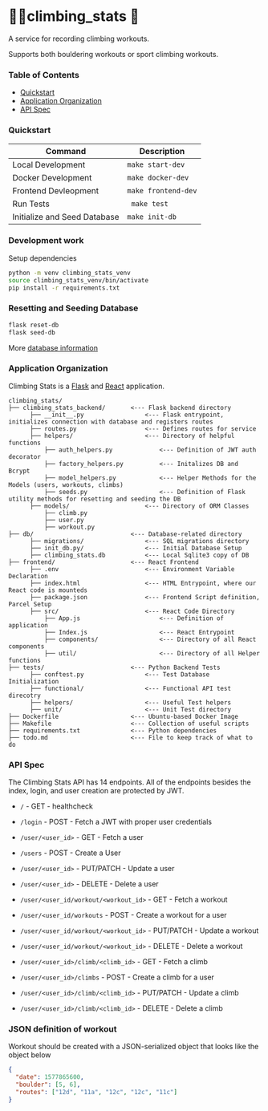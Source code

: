 # 🧗‍♀️climbing_stats 🧗

A service for recording climbing workouts.

Supports both bouldering workouts or sport climbing workouts.

### Table of Contents
* [Quickstart](#quickstart)
* [Application Organization](#application-organization)
* [API Spec](#api-spec)

### Quickstart


| Command       | Description   |
| ------------- |-------------|
| Local Development | ```make start-dev```| 
| Docker Development | ```make docker-dev``` |
| Frontend Devleopment | ``` make frontend-dev ``` |
| Run Tests | ``` make test``` |   
| Initialize and Seed Database | ``` make init-db ``` |   

### Development work

Setup dependencies

```bash
python -m venv climbing_stats_venv
source climbing_stats_venv/bin/activate
pip install -r requirements.txt
```

### Resetting and Seeding Database

```bash
flask reset-db 
flask seed-db
```

More [database information](db/README.md)

### Application Organization

Climbing Stats is a [Flask](https://flask.palletsprojects.com/en/1.1.x/) and [React](https://reactjs.org/) application.

```
climbing_stats/
├── climbing_stats_backend/       <--- Flask backend directory
      ├── __init__.py                 <--- Flask entrypoint, initializes connection with database and registers routes
      ├── routes.py                   <--- Defines routes for service
      ├── helpers/                    <--- Directory of helpful functions
          ├── auth_helpers.py             <--- Definition of JWT auth decorator
          ├── factory_helpers.py          <--- Initalizes DB and Bcrypt 
          ├── model_helpers.py            <--- Helper Methods for the Models (users, workouts, climbs)
          ├── seeds.py                    <--- Definition of Flask utility methods for resetting and seeding the DB
      ├── models/                     <--- Directory of ORM Classes
          ├── climb.py                    
          ├── user.py                     
          ├── workout.py                  
├── db/                           <--- Database-related directory
      ├── migrations/                 <--- SQL migrations directory
      ├── init_db.py/                 <--- Initial Database Setup
      ├── climbing_stats.db           <--- Local Sqlite3 copy of DB
├── frontend/                     <--- React Frontend
      ├── .env                        <--- Environment Variable Declaration
      ├── index.html                  <--- HTML Entrypoint, where our React code is mounteds
      ├── package.json                <--- Frontend Script definition, Parcel Setup
      ├── src/                        <--- React Code Directory
          ├── App.js                      <--- Definition of application 
          ├── Index.js                    <--- React Entrypoint
          ├── components/                 <--- Directory of all React components
          ├── util/                       <--- Directory of all Helper functions
├── tests/                        <--- Python Backend Tests
      ├── conftest.py                 <--- Test Database Initialization
      ├── functional/                 <--- Functional API test direcotry
      ├── helpers/                    <--- Useful Test helpers
      ├── unit/                       <--- Unit Test directory
├── Dockerfile                    <--- Ubuntu-based Docker Image
├── Makefile                      <--- Collection of useful scripts
├── requirements.txt              <--- Python dependencies
├── todo.md                       <--- File to keep track of what to do
```
### API Spec

The Climbing Stats API has 14 endpoints. All of the endpoints besides the index, login, and user creation are protected by JWT.

* `/` - GET - healthcheck
* `/login` - POST - Fetch a JWT with proper user credentials

* `/user/<user_id>` - GET - Fetch a user
* `/users` - POST - Create a User
* `/user/<user_id>` - PUT/PATCH - Update a user
* `/user/<user_id>` - DELETE - Delete a user

* `/user/<user_id/workout/<workout_id>` - GET - Fetch a workout
* `/user/<user_id/workouts` - POST - Create a workout for a user
* `/user/<user_id/workout/<workout_id>` - PUT/PATCH - Update a workout
* `/user/<user_id/workout/<workout_id>` - DELETE - Delete a workout

* `/user/<user_id>/climb/<climb_id>` - GET - Fetch a climb
* `/user/<user_id>/climbs` - POST - Create a climb for a user
* `/user/<user_id>/climb/<climb_id>` - PUT/PATCH - Update a climb
* `/user/<user_id>/climb/<climb_id>` - DELETE - Delete a climb

### JSON definition of workout

Workout should be created with a JSON-serialized object that looks like the object below

```json
{
  "date": 1577865600,
  "boulder": [5, 6],
  "routes": ["12d", "11a", "12c", "12c", "11c"]
}
```